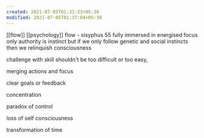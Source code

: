 ```yaml
---
created: 2021-07-05T01:31:23+05:30
modified: 2021-07-05T01:37:04+05:30
---
```


[[flow]] 
[[psychology]] 
flow - sisyphus 55
fully immersed in energised focus
only authority is instinct but if we only follow genetic and social instincts then we relinquish consciousness

challenge with skill
shouldn't be too difficult or too easy,

merging actions and focus

clear goals or feedback

concentration

paradox of control

loss of self consciousness

transformation of time

